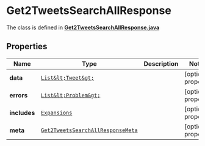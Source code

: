 

# Get2TweetsSearchAllResponse

The class is defined in **[Get2TweetsSearchAllResponse.java](../../src/main/java/example/micronaut/model/Get2TweetsSearchAllResponse.java)**

## Properties

Name | Type | Description | Notes
------------ | ------------- | ------------- | -------------
**data** | [`List&lt;Tweet&gt;`](Tweet.md) |  |  [optional property]
**errors** | [`List&lt;Problem&gt;`](Problem.md) |  |  [optional property]
**includes** | [`Expansions`](Expansions.md) |  |  [optional property]
**meta** | [`Get2TweetsSearchAllResponseMeta`](Get2TweetsSearchAllResponseMeta.md) |  |  [optional property]






